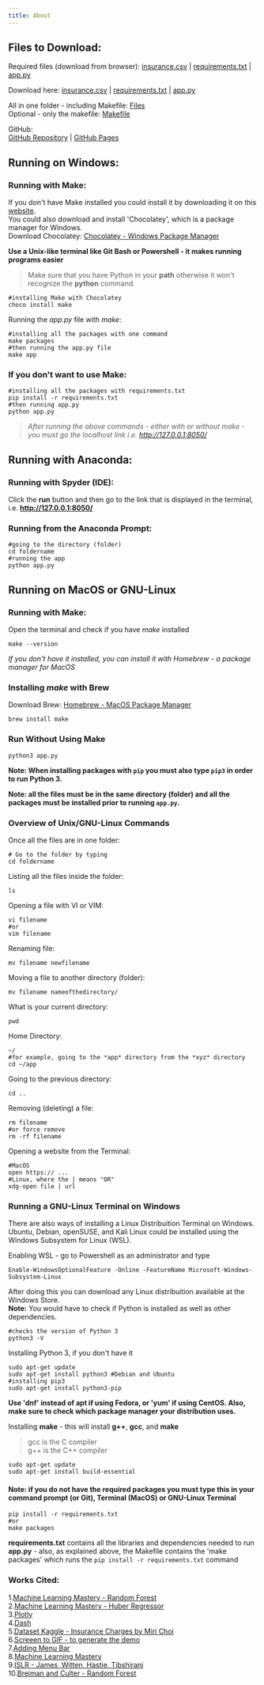 ```yaml
---
title: About
---  
```


## Files to Download:  
Required files (download from browser): [insurance.csv](https://raw.githubusercontent.com/arcelioeperez/dash-app/gh-pages/source/insurance.csv) | [requirements.txt](https://raw.githubusercontent.com/arcelioeperez/dash-app/main/assets/requirements.txt) | [app.py](https://raw.githubusercontent.com/arcelioeperez/dash-app/gh-pages/source/app.py)  

Download here: 
<a target = "_blank" href="source/insurance.csv" download>insurance.csv</a> | <a href="source/requirements.txt" download>requirements.txt</a> | <a target = "_blank" href="source/app.py" download>app.py</a>  

All in one folder - including Makefile: [Files](https://github.com/arcelioeperez/dash-app/tree/gh-pages/source)     
Optional - only the makefile: [Makefile](https://raw.githubusercontent.com/arcelioeperez/dash-app/gh-pages/source/makefile)  
             
GitHub:   
[GitHub Repository](https://github.com/arcelioeperez/dash-app/tree/gh-pages) | [GitHub Pages](https://arcelioeperez.github.io/dash-app/)  
## Running on Windows:   
### Running with Make:  
If you don't have Make installed you could install it by downloading it on this [website](http://gnuwin32.sourceforge.net/packages/make.htm).  
You could also download and install 'Chocolatey', which is a package manager for Windows.  
Download Chocolatey: [Chocolatey - Windows Package Manager](https://chocolatey.org/)  

**Use a Unix-like terminal like Git Bash or Powershell - it makes running programs easier**   

> Make sure that you have Python in your **path** otherwise it won't recognize the **python** command.  

```
#installing Make with Chocolatey 
choco install make 
```  

Running the *app.py* file with *make*:  
```
#installing all the packages with one command
make packages
#then running the app.py file
make app
```  

### If you don't want to use Make:  
```
#installing all the packages with requirements.txt
pip install -r requirements.txt
#then running app.py
python app.py
```  

>*After running the above commands - either with or without make - you must go the localhost link i.e. http://127.0.0.1:8050/*   

## Running with Anaconda:  
### Running with Spyder (IDE):  

Click the **run** button and then go to the link that is displayed in the terminal, i.e. **http://127.0.0.1:8050/**  

### Running from the Anaconda Prompt:  

```
#going to the directory (folder)
cd foldername 
#running the app 
python app.py
```  

## Running on MacOS or GNU-Linux  
### Running with Make:  

Open the terminal and check if you have *make* installed  

```
make --version
```  
*If you don't have it installed, you can install it with Homebrew - a package manager for MacOS*  

### Installing *make* with Brew   
Download Brew: [Homebrew - MacOS Package Manager](https://brew.sh/)  
```
brew install make
```   
### Run Without Using Make  
```
python3 app.py
```  
**Note: When installing packages with `pip` you must also type `pip3` in order to run Python 3.**


**Note: all the files must be in the same directory (folder) and all the packages must be installed prior to running `app.py`.**  

### Overview of Unix/GNU-Linux Commands
Once all the files are in one folder:  
```
# Go to the folder by typing 
cd foldername 
```  
Listing all the files inside the folder:  
```
ls
```  
Opening a file with VI or VIM:  
```
vi filename
#or 
vim filename
```  
Renaming file:  
```
mv filename newfilename
```  
Moving a file to another directory (folder):  
```
mv filename nameofthedirectory/
```  
What is your current directory:  
```
pwd
```  
Home Directory:  
```
~/
#for example, going to the *app* directory from the *xyz* directory 
cd ~/app
```  
Going to the previous directory:  
```
cd .. 
```
Removing (deleting) a file:  
```
rm filename
#or force remove
rm -rf filename
```  
Opening a website from the Terminal:  
```
#MacOS 
open https:// ... 
#Linux, where the | means "OR"
xdg-open file | url
```  

### Running a GNU-Linux Terminal on Windows  
There are also ways of installing a Linux Distribuition Terminal on Windows.    
Ubuntu, Debian, openSUSE, and Kali Linux could be installed using the Windows Subsystem for Linux (WSL).    

Enabling WSL - go to Powershell as an administrator and type   
```
Enable-WindowsOptionalFeature -Online -FeatureName Microsoft-Windows-Subsystem-Linux
```
After doing this you can download any Linux distribuition available at the Windows Store.  
**Note:** You would have to check if Python is installed as well as other dependencies.  
```
#checks the version of Python 3
python3 -V
```  
Installing Python 3, if you don't have it  
```
sudo apt-get update 
sudo apt-get install python3 #Debian and Ubuntu
#installing pip3
sudo apt-get install python3-pip
```    
**Use 'dnf' instead of apt if using Fedora, or 'yum' if using CentOS. Also, make sure to check which package manager your distribution uses.**  

Installing **make** - this will install **g++**, **gcc**, and **make**  

>gcc is the C compiler   
>g++ is the C++ compiler  

```
sudo apt-get update 
sudo apt-get install build-essential
```  

#### **Note:** if you do not have the required packages you must type this in your command prompt (or Git), Terminal (MacOS) or GNU-Linux Terminal   
```
pip install -r requirements.txt
#or 
make packages
```    
**requirements.txt** contains all the libraries and dependencies needed to run **app.py**  - also, as explained above, the Makefile contains the 'make packages' which runs the `pip install -r requirements.txt` command  

### Works Cited:    
1.[Machine Learning Mastery - Random Forest](https://machinelearningmastery.com/random-forest-ensemble-in-python/)  
2.[Machine Learning Mastery - Huber Regressor](https://machinelearningmastery.com/robust-regression-for-machine-learning-in-python/#:~:text=Regression%20is%20a%20modeling%20task,most%20successful%20being%20linear%20regression.)  
3.[Plotly](https://plotly.com/)   
4.[Dash](https://dash.plotly.com/)   
5.[Dataset Kaggle - Insurance Charges by Miri Choi](https://www.kaggle.com/mirichoi0218/insurance)  
6.[Screeen to GIF - to generate the demo](https://www.screentogif.com/)   
7.[Adding Menu Bar](https://dh.obdurodon.org/jekyll.xhtml)  
8.[Machine Learning Mastery](https://machinelearningmastery.com/random-forest-ensemble-in-python/)  
9.[ISLR - James, Witten, Hastie, Tibshirani](http://faculty.marshall.usc.edu/gareth-james/ISL/)  
10.[Breiman and Culter - Random Forest](https://www.stat.berkeley.edu/~breiman/RandomForests/cc_home.htm)  
 


